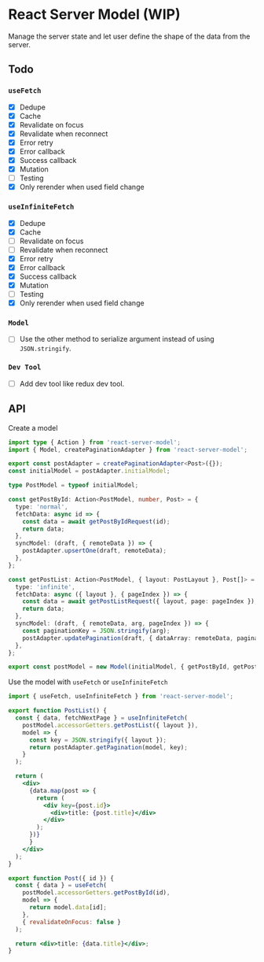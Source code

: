 # React Server Model (WIP)

Manage the server state and let user define the shape of the data from the server.

## Todo

### `useFetch`

- [x] Dedupe
- [x] Cache
- [x] Revalidate on focus
- [x] Revalidate when reconnect
- [x] Error retry
- [x] Error callback
- [x] Success callback
- [x] Mutation
- [ ] Testing
- [x] Only rerender when used field change

### `useInfiniteFetch`

- [x] Dedupe
- [x] Cache
- [ ] Revalidate on focus
- [ ] Revalidate when reconnect
- [x] Error retry
- [x] Error callback
- [x] Success callback
- [x] Mutation
- [ ] Testing
- [x] Only rerender when used field change

### `Model`

- [ ] Use the other method to serialize argument instead of using `JSON.stringify`.

### `Dev Tool`

- [ ] Add dev tool like redux dev tool.

## API

Create a model

```ts
import type { Action } from 'react-server-model';
import { Model, createPaginationAdapter } from 'react-server-model';

export const postAdapter = createPaginationAdapter<Post>({});
const initialModel = postAdapter.initialModel;

type PostModel = typeof initialModel;

const getPostById: Action<PostModel, number, Post> = {
  type: 'normal',
  fetchData: async id => {
    const data = await getPostByIdRequest(id);
    return data;
  },
  syncModel: (draft, { remoteData }) => {
    postAdapter.upsertOne(draft, remoteData);
  },
};

const getPostList: Action<PostModel, { layout: PostLayout }, Post[]> = {
  type: 'infinite',
  fetchData: async ({ layout }, { pageIndex }) => {
    const data = await getPostListRequest({ layout, page: pageIndex });
    return data;
  },
  syncModel: (draft, { remoteData, arg, pageIndex }) => {
    const paginationKey = JSON.stringify(arg);
    postAdapter.updatePagination(draft, { dataArray: remoteData, paginationKey, pageIndex });
  },
};

export const postModel = new Model(initialModel, { getPostById, getPostList });
```

Use the model with `useFetch` or `useInfiniteFetch`

```jsx
import { useFetch, useInfiniteFetch } from 'react-server-model';

export function PostList() {
  const { data, fetchNextPage } = useInfiniteFetch(
    postModel.accessorGetters.getPostList({ layout }),
    model => {
      const key = JSON.stringify({ layout });
      return postAdapter.getPagination(model, key);
    }
  );

  return (
    <div>
      {data.map(post => {
        return (
          <div key={post.id}>
            <div>title: {post.title}</div>
          </div>
        );
      })}
      }
    </div>
  );
}

export function Post({ id }) {
  const { data } = useFetch(
    postModel.accessorGetters.getPostById(id),
    model => {
      return model.data[id];
    },
    { revalidateOnFocus: false }
  );

  return <div>title: {data.title}</div>;
}
```
